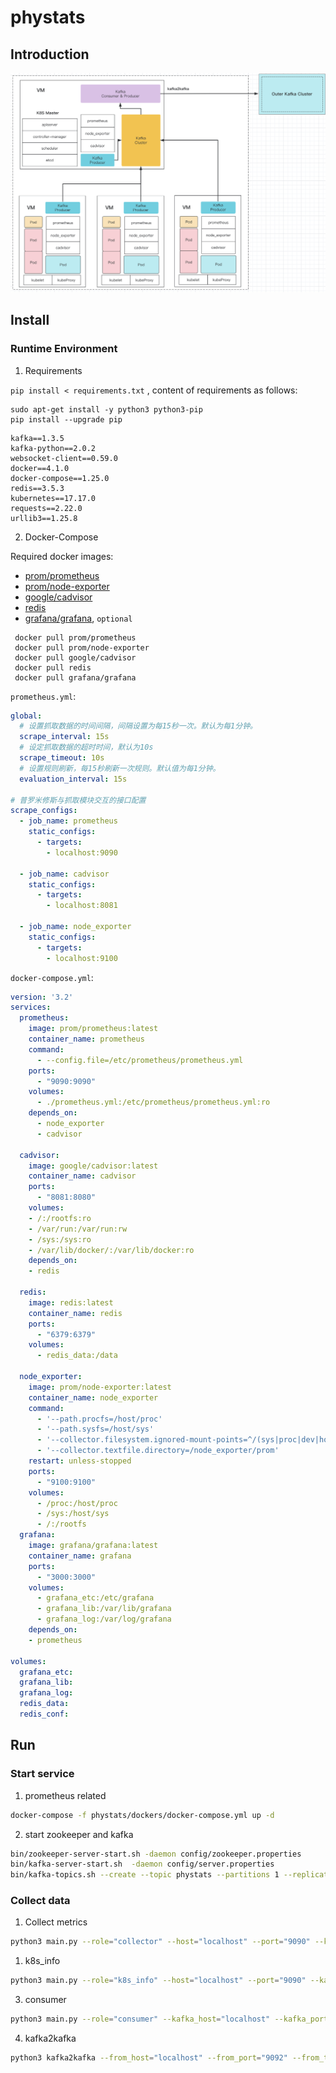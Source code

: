 # phystats
## Introduction
![arch](images/arch.png)

## Install
### Runtime Environment

1. Requirements

`pip install < requirements.txt` , content of requirements as follows:
```Shell
sudo apt-get install -y python3 python3-pip
pip install --upgrade pip
```
```
kafka==1.3.5
kafka-python==2.0.2
websocket-client==0.59.0
docker==4.1.0
docker-compose==1.25.0
redis==3.5.3
kubernetes==17.17.0
requests==2.22.0
urllib3==1.25.8
```

2. Docker-Compose

Required docker images:
- [prom/prometheus](https://hub.docker.com/r/prom/prometheus)
- [prom/node-exporter](https://hub.docker.com/r/prom/node-exporter)
- [google/cadvisor](https://hub.docker.com/r/google/cadvisor)
- [redis](https://hub.docker.com/_/redis)
- [grafana/grafana](https://hub.docker.com/r/grafana/grafana), `optional`
```Shell
 docker pull prom/prometheus
 docker pull prom/node-exporter
 docker pull google/cadvisor
 docker pull redis
 docker pull grafana/grafana
```
`prometheus.yml`:
```Yaml
global:
  # 设置抓取数据的时间间隔，间隔设置为每15秒一次。默认为每1分钟。
  scrape_interval: 15s
  # 设定抓取数据的超时时间，默认为10s
  scrape_timeout: 10s
  # 设置规则刷新，每15秒刷新一次规则。默认值为每1分钟。
  evaluation_interval: 15s

# 普罗米修斯与抓取模块交互的接口配置
scrape_configs:
  - job_name: prometheus
    static_configs:
      - targets:
        - localhost:9090

  - job_name: cadvisor
    static_configs:
      - targets:
        - localhost:8081

  - job_name: node_exporter
    static_configs:
      - targets:
        - localhost:9100
```


`docker-compose.yml`:
```Yaml
version: '3.2'
services:
  prometheus:
    image: prom/prometheus:latest
    container_name: prometheus
    command:
      - --config.file=/etc/prometheus/prometheus.yml
    ports:
      - "9090:9090"
    volumes:
      - ./prometheus.yml:/etc/prometheus/prometheus.yml:ro
    depends_on:
      - node_exporter
      - cadvisor

  cadvisor:
    image: google/cadvisor:latest
    container_name: cadvisor
    ports:
      - "8081:8080"
    volumes:
    - /:/rootfs:ro
    - /var/run:/var/run:rw
    - /sys:/sys:ro
    - /var/lib/docker/:/var/lib/docker:ro
    depends_on:
    - redis

  redis:
    image: redis:latest
    container_name: redis
    ports:
      - "6379:6379"
    volumes:
      - redis_data:/data

  node_exporter:
    image: prom/node-exporter:latest
    container_name: node_exporter
    command:
      - '--path.procfs=/host/proc'
      - '--path.sysfs=/host/sys'
      - '--collector.filesystem.ignored-mount-points=^/(sys|proc|dev|host|etc)($$|/)'
      - '--collector.textfile.directory=/node_exporter/prom'
    restart: unless-stopped
    ports:
      - "9100:9100"
    volumes:
      - /proc:/host/proc
      - /sys:/host/sys
      - /:/rootfs
  grafana:
    image: grafana/grafana:latest
    container_name: grafana
    ports:
      - "3000:3000"
    volumes:
      - grafana_etc:/etc/grafana
      - grafana_lib:/var/lib/grafana
      - grafana_log:/var/log/grafana
    depends_on:
    - prometheus

volumes:
  grafana_etc:
  grafana_lib:
  grafana_log:
  redis_data:
  redis_conf:
```

## Run
### Start service
1. prometheus related
```Bash
docker-compose -f phystats/dockers/docker-compose.yml up -d
```

2. start zookeeper and kafka
```Bash
bin/zookeeper-server-start.sh -daemon config/zookeeper.properties
bin/kafka-server-start.sh  -daemon config/server.properties
bin/kafka-topics.sh --create --topic phystats --partitions 1 --replication-factor 1 --bootstrap-server localhost:9092
```

### Collect data
1. Collect metrics
``` Bash
python3 main.py --role="collector" --host="localhost" --port="9090" --kafka_host="localhost" --kafka_port="9092" --kafka_topic="phystats" --collect_interval=5.0
```

1. k8s_info
``` Bash
python3 main.py --role="k8s_info" --host="localhost" --port="9090" --kafka_host="localhost" --kafka_port="9092" --kafka_topic="phystats" --k8s_interval=5.0
```

3. consumer
``` Bash
python3 main.py --role="consumer" --kafka_host="localhost" --kafka_port="9092" --kafka_topic="phystats" --limit=10000
```

4. kafka2kafka
``` Bash
python3 kafka2kafka --from_host="localhost" --from_port="9092" --from_topic="phystats" --to_host="localhost" --to_port="9092" --to_topic="phystats"
```